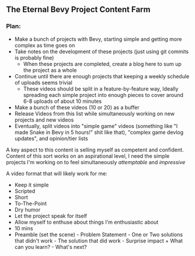 ## The Eternal Bevy Project Content Farm

### Plan:
- Make a bunch of projects with Bevy, starting simple and getting more complex as time goes on
- Take notes on the development of these projects (just using git commits is probably fine)
    - When these projects are completed, create a blog here to sum up the project as a whole
- Continue until there are enough projects that keeping a weekly schedule of uploads seems trivial
    - These videos should be split in a feature-by-feature way, Ideally spreading each simple project into enough pieces to cover around 6-8 uploads of about 10 minutes
- Make a bunch of these videos (10 or 20) as a buffer
- Release Videos from this list while simultaneously working on new projects and new videos
- Eventually, split videos into "simple game" videos (something like "I made Snake in Bevy in 5 hours!" shit like that), "complex game devlog updates", and opinion/tier lists

A key aspect to this content is selling myself as competent and confident. Content of this sort works on an aspirational level, I need the simple projects I'm working on to feel simultaneously *attemptable* and *impressive*

A video format that will likely work for me:
- Keep it simple
- Scripted
- Short
- To-The-Point
- Dry humor
- Let the project speak for itself
- Allow myself to enthuse about things I'm enthusiastic about
- 10 mins
- Preamble (set the scene) - Problem Statement - One or Two solutions that didn't work - The solution that did work - Surprise impact + What can you learn? - What's next?